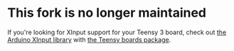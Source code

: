 # This fork is no longer maintained

If you're looking for XInput support for your Teensy 3 board, check out [the Arduino XInput library](https://github.com/dmadison/ArduinoXInput) with [the Teensy boards package](https://github.com/dmadison/ArduinoXInput_Teensy).
